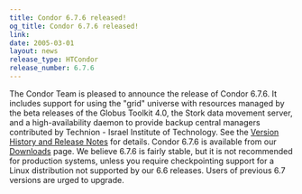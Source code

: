 ```yaml
---
title: Condor 6.7.6 released!
og_title: Condor 6.7.6 released!
link: 
date: 2005-03-01
layout: news
release_type: HTCondor
release_number: 6.7.6
---
```


The Condor Team is pleased to announce the release of Condor 6.7.6.  It includes support for using the "grid" universe with resources managed by the beta releases of the Globus Toolkit 4.0, the Stork data movement server, and a high-availability daemon to provide backup central managers contributed by Technion - Israel Institute of Technology.  See the <a href="manual/latest-dev/9_Version_History.html"> Version History and Release Notes</a> for details. Condor 6.7.6 is available from our <a href="downloads/">Downloads</a> page.  We believe 6.7.6 is fairly stable, but it is not recommended for production systems, unless you require checkpointing support for a Linux distribution not supported by our 6.6 releases. Users of previous 6.7 versions are urged to upgrade.
